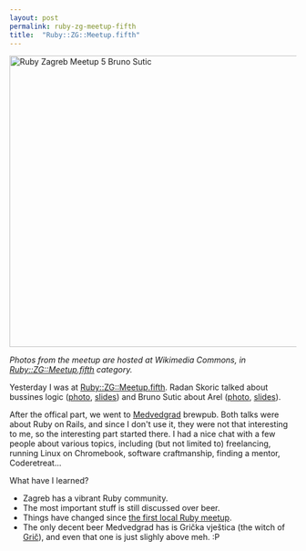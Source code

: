 ```yaml
---
layout: post
permalink: ruby-zg-meetup-fifth
title:  "Ruby::ZG::Meetup.fifth"
---
```


<a title="By Zeljko.filipin (Own work) [CC-BY-SA-4.0 (http://creativecommons.org/licenses/by-sa/4.0)], via Wikimedia Commons" href="https://commons.wikimedia.org/wiki/File%3ARuby_Zagreb_Meetup_5_Bruno_Sutic.jpg"><img width="512" alt="Ruby Zagreb Meetup 5 Bruno Sutic" src="//upload.wikimedia.org/wikipedia/commons/thumb/8/8a/Ruby_Zagreb_Meetup_5_Bruno_Sutic.jpg/512px-Ruby_Zagreb_Meetup_5_Bruno_Sutic.jpg"/></a>

*Photos from the meetup are hosted at Wikimedia Commons, in [Ruby::ZG::Meetup.fifth](https://commons.wikimedia.org/wiki/Category:Ruby_ZG_Meetup_fifth) category.*

Yesterday I was at [Ruby::ZG::Meetup.fifth](http://www.meetup.com/rubyzg/events/212405822/). Radan Skoric talked about bussines logic ([photo](https://commons.wikimedia.org/wiki/File:Ruby_Zagreb_Meetup_5_Radan_Skoric.jpg), [slides](http://radanskoric.github.io/ror_business_logic_presentation/#/)) and Bruno Sutic about Arel ([photo](https://commons.wikimedia.org/wiki/File:Ruby_Zagreb_Meetup_5_Bruno_Sutic.jpg), [slides](https://speakerdeck.com/brunosutic/introduction-to-arel)).

After the offical part, we went to [Medvedgrad](http://pivnica-medvedgrad.hr/) brewpub. Both talks were about Ruby on Rails, and since I don't use it, they were not that interesting to me, so the interesting part started there. I had a nice chat with a few people about various topics, including (but not limited to) freelancing, running Linux on Chromebook, software craftmanship, finding a mentor, Coderetreat...

What have I learned?

- Zagreb has a vibrant Ruby community.
- The most important stuff is still discussed over beer.
- Things have changed since [the first local Ruby meetup](http://zeljkofilipin.com/ruby-on-beers/).
- The only decent beer Medvedgrad has is Grička vještica (the witch of [Grič](https://en.wikipedia.org/wiki/Gradec,_Zagreb)), and even that one is just slighly above meh. :P
